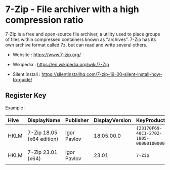 # 7-Zip - File archiver with a high compression ratio

7-Zip is a free and open-source file archiver, a utility used to place groups of files within compressed containers known as "archives". 
7-Zip has its own archive format called 7z, but can read and write several others. 

* Website : https://www.7-zip.org/
* Wikipedia : https://en.wikipedia.org/wiki/7-Zip

* Silent install : https://silentinstallhq.com/7-zip-19-00-silent-install-how-to-guide/

## Register Key

Example :

 | Hive | DisplayName | Publisher | DisplayVersion | KeyProduct | UninstallExe |
 |:---- |:----------- |:--------- |:-------------- |:---------- |:------------ |
 | HKLM | 7-Zip 18.05 (x64 edition) | Igor Pavlov | 18.05.00.0 | `{23170F69-40C1-2702-1805-000001000000}` | `MsiExec.exe /I{23170F69-40C1-2702-1805-000001000000}` |
 | HKLM | 7-Zip 23.01 (x64) | Igor Pavlov | 23.01 | `7-Zip` | `"C:\Program Files\7-Zip\Uninstall.exe"` |
